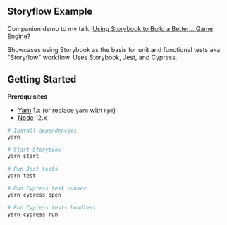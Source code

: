## Storyflow Example

Companion demo to my talk, [Using Storybook to Build a Better... Game Engine?](https://slides.com/kamranayub/using-storybook-to-build-a-better-game-engin)

Showcases using Storybook as the basis for unit and functional tests aka "Storyflow" workflow. Uses Storybook, Jest, and Cypress.

## Getting Started

**Prerequisites**

- [Yarn](https://yarnpkg.com) 1.x (or replace `yarn` with `npm`)
- [Node](https://nodejs.org) 12.x

```sh
# Install dependencies
yarn

# Start Storybook
yarn start

# Run Jest tests
yarn test

# Run Cypress test runner
yarn cypress open

# Run Cypress tests headless
yarn cypress run
```